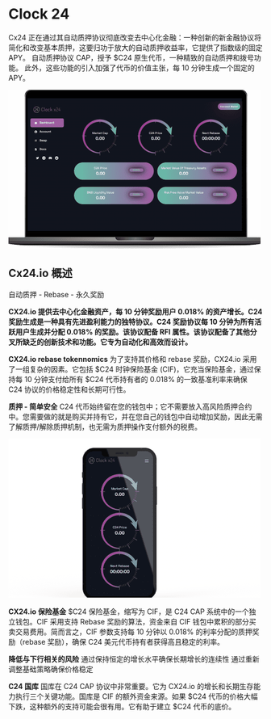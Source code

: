 # Clock 24

<p>Cx24 正在通过其自动质押协议彻底改变去中心化金融：一种创新的新金融协议将简化和改变基本质押，这要归功于放大的自动质押收益率，它提供了指数级的固定 APY。 自动质押协议 CAP，授予 $C24 原生代币，一种精致的自动质押和拨号功能。 此外，这些功能的引入加强了代币的价值主张，每 10 分钟生成一个固定的 APY。</p>

![idng](idng.png)

## Cx24.io 概述

自动质押 - Rebase - 永久奖励

**CX24.io 提供去中心化金融资产，每 10 分钟奖励用户 0.018% 的资产增长。C24 奖励生成是一种具有先进盈利能力的独特协议。C24 奖励协议每 10 分钟为所有活跃用户生成并分配 0.018% 的奖励。该协议配备 RFI 属性。该协议配备了其他分叉所缺乏的创新技术和功能。它专为自动化和高效而设计。**

**CX24.io rebase tokennomics**  为了支持其价格和 rebase 奖励，CX24.io 采用了一组复杂的因素。它包括 $C24 时钟保险基金 (CIF)，它充当保险基金，通过保持每 10 分钟支付给所有 $C24 代币持有者的 0.018% 的一致基准利率来确保 C24 协议的价格稳定性和长期可行性。

**质押 - 简单安全**  C24 代币始终留在您的钱包中；它不需要放入高风险质押合约中。您需要做的就是购买并持有它，并在您自己的钱包中自动增加奖励，因此无需了解质押/解除质押机制，也无需为质押操作支付额外的税费。

![odfng](odfng.png)

**CX24.io 保险基金**  $C24 保险基金，缩写为 CIF，是 C24 CAP 系统中的一个独立钱包。CIF 采用支持 Rebase 奖励的算法，资金来自 CIF 钱包中累积的部分买卖交易费用。简而言之，CIF 参数支持每 10 分钟以 0.018% 的利率分配的质押奖励（rebase 奖励），确保 C24 美元代币持有者获得高且稳定的利率。

**降低与下行相关的风险**  通过保持恒定的增长水平确保长期增长的连续性 通过重新调整基础策略确保价格稳定

**C24 国库**  国库在 C24 CAP 协议中非常重要。它为 CX24.io 的增长和长期生存能力执行三个关键功能。国库是 CIF 的额外资金来源。如果 $C24 代币的价格大幅下跌，这种额外的支持可能会很有用。它有助于建立 $C24 代币的底价。
